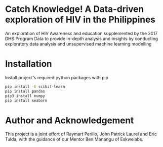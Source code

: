 # Catch Knowledge! A Data-driven exploration of HIV in the Philippines
An exploration of HIV Awareness and education supplemented by the 2017 DHS Program Data to provide in-depth analysis and insights by conducting exploratory data analysis and unsupervised machine learning modelling

# Installation
Install project's required python packages with pip
```bash
pip install -U scikit-learn
pip install pandas
pip3 install numpy
pip install seaborn 
```
# Author and Acknowledgement
This project is a joint effort of Raymart Perillo, John Patrick Laurel and Eric Tulda, with the guidance of our Mentor Ben Manangu of Eskwelabs.
